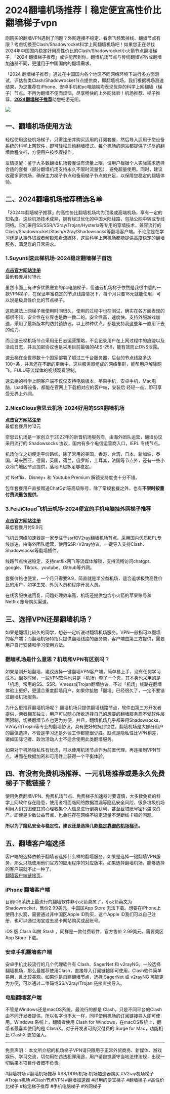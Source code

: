 # 2024翻墙机场推荐丨稳定便宜高性价比翻墙梯子vpn

刚购买的翻墙VPN遇到了问题？外网连接不稳定、看奈飞频繁掉线、翻墙节点有限？考虑切换至Clash/Shadowrocket科学上网翻墙机场吧！如果您正在寻找2024年中国国内稳定好用高性价比的Clash/Shadowrocket小火箭节点翻墙梯子，「2024 翻墙梯子推荐」或许能帮到你。翻墙机场节点与传统翻墙VPN或翻墙加速器不同，更适用于中国国内的翻墙需求。

「2024 翻墙梯子推荐」通过在中国国内各个地区不同网络环境下进行多方面测试，评估各类Clash/Shadowrocket节点提供商，即翻墙机场。我们根据机场测速结果，为您推荐在iPhone、安卓手机和pc电脑端均表现优异的科学上网翻墙（梯子）节点。不再为翻墙不便而烦恼，尽享畅快的上外网体验！机场推荐、梯子推荐，[**2024翻墙梯子推荐**](https://ihaoke.vip/)助您畅游无阻。

![](https://pic.imgdb.cn/item/658f9bacc458853aef335686.jpg)

## 一、翻墙机场使用方法

轻松使用这些机场梯子，只需注册并购买适用的订阅套餐，然后导入适用于您设备系统的科学上网软件，即可轻松启动翻墙模式。每个机场的网站都提供了详尽的翻墙教程文档，方便用户按步骤操作。  

友情提醒：鉴于大多数翻墙机场套餐设有流量上限，请用户根据个人实际需求选择合适的套餐（部分翻墙机场支持永久不限时流量包），避免超量使用。同时，建议收藏多家机场，确保主力梯子节点和备用梯子节点的充足，以保障您稳定的翻墙体验。


## 二、2024翻墙机场推荐精选名单

「2024年翻墙梯子推荐」的高性价比翻墙机场均为顶级或高端机场，享有一定的知名度。这些机场技术成熟，拥有经过优化的中国大陆线路，包括公网中转或专线网络。它们采用SS/SSR/V2ray/Trojan/Hysteria等专用的穿墙技术，兼容流行的Clash/Shadowrocket/Stash/V2ray/Shadowsocks等翻墙客户端。不论您是在学习还是从事外贸或者解锁观看流媒体，这些科学上网机场都能提供高度稳定的翻墙服务，满足您的日常需求。 

### 1.Suyunti速云梯机场-2024稳定翻墙梯子首选

[**点击官方网站注册**](https://go.51tz.cc/sycloud)  
最低套餐月付18元

虽然市面上有许多优质便宜的pc电脑梯子，但速云机场梯子依然是我很中意的一款VPN梯子，在保证丰富稳定的节点线路情况下，每个月只要18元就能使用，可以说是极具性价比的节点梯子。

这款魔法上网梯子我使用时间很久，使用的过程中也在测试，确实在各方面表现的都很不错，安全性在业界也是数一数二的。安全性高，速度快，支持外服游戏加速，采用了最新版本的防封锁协议，以上种种优点，都是支持我这些年一直用下去的动力。

而且速云梯机场节点采用无日志运营策略，不会记录用户在上网过程中的痕迹以及活动日志，并且加密协议也是采用目前最强的AES-256，能有效防止DNS泄露。

速云梯在全世界数十个国家部署了超过三千台服务器，后台的节点线路多达100+条，并且还在不断的更新中，这些服务器组成的网络集群，能帮用户解除网飞，FULU等流媒体的视频观看限制。

速云梯的科学上网客户端不仅仅支持电脑版本，苹果手机，安卓手机，Mac电脑，Ipad等设备，都能在官网上下载相对应的客户端，安装后 轻轻一点，即可享受无界上外网。 

### 2.NiceClous奈思云机场-2024好用的SSR翻墙机场  
[**点击官方网站注册**](https://go.51tz.cc/nicecloud)  
最低套餐月付12元  

奈思云机场是一家创立于2022年的新晋机场服务商，由海外团队运营，翻墙协议采用流行的 Shadowsocks 协议，国内有多个电信运营商入口，IEPL 专线节点。

机场创立之初便走平价路线，除了常用的美国，香港，台湾，日本，新加坡，泰国，马来西亚，德国，英国，荷兰，俄罗斯，土耳其，法国等节点外，还有一些小众冷门地区节点提供，落地IP超多足够稳定。

对 Netflix、Disney+ 和 Youtube Premium 解锁支持度也十分不错。

包年套餐用户直接赠送ChatGpt等高级账号，除了常规套餐之外，也有**不限时按量付费流量包提供**。

### 3.FeiJiCloud飞机云机场-2024便宜的手机电脑挂外网梯子推荐
[**点击官方网站注册**](https://go.51tz.cc/fjcloud)  
最低套餐月付9.9元  

飞机云网络加速器是一家专注于ssr和V2ray翻墙机场节点。采用国内优质IEPL专线加速，由海外团队运营，使用SSR+V2ray协议，一键导入支持Clash、Shadowsocks等翻墙插件。

线路节点快速稳定，支持netflix网飞等流媒体解锁，支持流畅访问chatgpt、google、Tiktok、youtube、Github等外网。

套餐价格也便宜，一个月只需要9.9，简直就是半公益机场，适合追求极致高性价比的用户，如学生党、外贸人员和程序开发人员。

在线客服快速回复，问题处理效率高，机场还提供包含小火箭的苹果账号和 Netflix 账号购买渠道。

## 三、选择VPN还是翻墙机场？
如果是翻墙比较久的同学，想必一定听说过翻墙机场服务。VPN一般指可以翻墙的客户端；而翻墙机场特指只提供翻墙线路的服务商，客户端由第三方提供，需要用户自行安装和学习使用方法。

### 翻墙机场是什么意思？机场和VPN有区别吗？

如果是刚开始翻墙，建议选择一键翻墙VPN客户端，简单易上手，没有任何学习成本。很多时候，一些VPN软件也只是「机场」套了一个壳，其本身也采用的是「机场」常用的SS、SSR、Vmess或Trojan翻墙协议。不过「机场」线路在翻墙体验上更好，更适合重度翻墙用户，如果你接触「翻墙」已经很久了，一定不要错过翻墙机场服务。

为什么更推荐翻墙机场呢？ 翻墙机场只提供翻墙线路节点，软件由第三方开发者提供，两者相互独立，用户可以随心所欲选择自己的想要的翻墙服务商不受软件层面限制，切换翻墙节点也更为方便。并且，翻墙机场几乎都采用Shadowsocks、V2ray和Trojan等专业的翻墙协议，具有更好的抗封锁性。翻墙机场是大部分用户的最佳选择，不管是学习还是外贸工作都能很少胜。缺点是隐私性比VPN稍差，诸如国际记者、政治活动人士不适合使用此类翻墙服务。

如果对于机场隐私性有忧虑，可以使用机场节点作为前置代理，再连接到VPN节点，进而在数据加密和可用性上获得一个平衡体验。

## 四、有没有免费机场推荐、一元机场推荐或是永久免费梯子下载链接？
使用免费翻墙VPN、免费机场节点、免费梯子加速器时要谨慎，大多数免费的科学上网软件存在隐患，使用者将面临网络数据泄漏等隐私安全风险，很多垃圾机场利用人们贪图便宜的心理收集个人信息进行倒卖获利，甚至截取账号密码盗取资产。即使是少数公益节点，也会在存在网络不稳定流量不足断线卡顿的问题。

**所以为了隐私安全与稳定性，建议还是选择几款[稳定靠谱的机场梯子](http://react-china.org/t/topic/40257)。**

## 五、翻墙客户端选择

客户端的选择依赖于翻墙者选择什么样的翻墙服务。如果是选择一键翻墙VPN服务，那么只能使用他们官方的应用程序的对应版本。如果选择翻墙机场，能够选择的客户端就不止一种了。  
[翻墙客户端链接页](https://ihaoke.vip/download/)。

### iPhone 翻墙客户端

目前iOS系统上最流行的翻墙软件非小火箭莫属了，小火箭英文为 Shadowrocket，售价2.99美元，中国区App Store 无法下载。想要在iPhone上使用小火箭，需要通过非中国区Apple ID购买，这个Apple ID我们可以自己注册，也可以通过淘宝或去发卡网站购买成品账号。

iOS 版 Clash 叫做 Stash ，同样是一款付费软件，官方售价 2.99美元，需要美区 App Store 下载。 

### 安卓手机翻墙客户端

安卓手机比较流行的几个代理软件有 Clash、SagerNet 和 v2rayNG。一般选择翻墙机场，那么最推荐使用Clash，直接导入订阅链接即可使用，Clash软件简单易用，且比较美观。如果你是自建翻墙节点，选择 SagerNet 或 v2rayNG 可能更为方便，可以通过二维码或SS/V2ray/Trojan 链接直接导入。

### 电脑翻墙客户端

不管是Windows还是macOS系统，最流行的都是 Clash，只是不同平台的Clash由不同开发者提供，所以名字也不太一样，同样使用机场的订阅链接导入即可使用。Windows 系统上，翻墙者使用 Clash for Windows，在macOS系统上，翻墙者最喜欢使用的是 ClashX。对于开发者可购买付费的 Surge for Mac，功能相比 ClashX 更加强大。

***
免责声明： 本文所介绍的机场梯子VPN请只限用于正常外贸商务、新媒体、游戏娱乐、学习交流，切勿用在违法犯罪用途，用户请自觉遵守当地法律法规，出现一切后果本项目作者概不负责。

#翻墙机场 #翻墙机场推荐 #SS/DDR/机场 机场加速器购买 #V2ray机场梯子 #Trojan机场 #Clash节点VPN  #翻墙加速器 #好用的便宜梯子 #翻墙梯子 #高性价比梯子 #稳定梯子推荐 #手机电脑梯子 #外网梯子 


